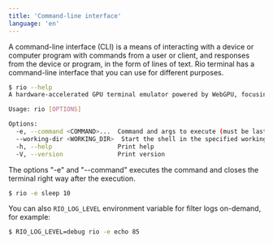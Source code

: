 ```yaml
---
title: 'Command-line interface'
language: 'en'
---
```


A command-line interface (CLI) is a means of interacting with a device or computer program with commands from a user or client, and responses from the device or program, in the form of lines of text. Rio terminal has a command-line interface that you can use for different purposes.

```sh
$ rio --help
A hardware-accelerated GPU terminal emulator powered by WebGPU, focusing to run in desktops and browsers

Usage: rio [OPTIONS]

Options:
  -e, --command <COMMAND>...  Command and args to execute (must be last argument)
  --working-dir <WORKING_DIR>  Start the shell in the specified working directory
  -h, --help                  Print help
  -V, --version               Print version
```

The options "-e" and "--command" executes the command and closes the terminal right way after the execution.

```sh
$ rio -e sleep 10
```
You can also `RIO_LOG_LEVEL` environment variable for filter logs on-demand, for example:

```sh
$ RIO_LOG_LEVEL=debug rio -e echo 85
```
